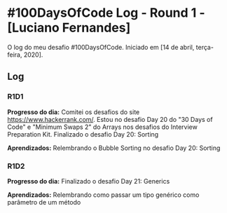 ﻿# #100DaysOfCode Log - Round 1 - [Luciano Fernandes]

O log do meu desafio #100DaysOfCode. Iniciado em [14 de abril, terça-feira, 2020].

## Log

### R1D1 
**Progresso do dia:** 
Comitei os desafios do site https://www.hackerrank.com/. Estou no desafio Day 20 do "30 Days of Code" e "Minimum Swaps 2" do Arrays nos desafios do Interview Preparation Kit.
Finalizado o desafio Day 20: Sorting

**Aprendizados:**
Relembrando o Bubble Sorting no desafio Day 20: Sorting

### R1D2
**Progresso do dia:** 
Finalizado o desafio Day 21: Generics

**Aprendizados:**
Relembrando como passar um tipo genérico como parâmetro de um método